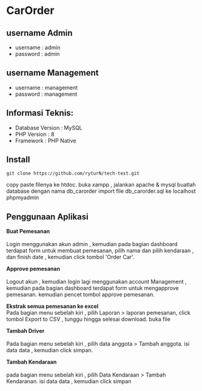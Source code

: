 # CarOrder


## username Admin
- username : admin
- password : admin

## username Management
- username : management
- password : management

## Informasi Teknis:
- Database Version : MySQL
- PHP Version : 8
- Framework : PHP Native

## Install
```git clone https://github.com/ryturN/tech-test.git```

copy paste filenya ke htdoc.
buka xampp , jalankan apache & mysql
buatlah database dengan nama db_carorder
import file db_carorder.sql ke localhost phpmyadmin

## Penggunaan Aplikasi

**Buat Pemesanan**</br><br>
Login menggunakan akun admin , kemudian pada bagian dashboard terdapat form untuk membuat pemesanan, pilih nama dan pilih kendaraan , dan finish date , kemudian click tombol 'Order Car'.

**Approve pemesanan**</br></br>
Logout akun , kemudian login lagi menggunakan account Management , kemudian pada bagian dashboard terdapat form untuk mengapprove pemesanan. kemudian pencet tombol approve pemesanan.

**Ekstrak semua pemesanan ke excel**</br>
Pada bagian menu sebelah kiri , pilih Laporan > laporan pemesanan, click tombol Export to CSV , tunggu hingga selesai download. buka file

**Tambah Driver**</br></br>
Pada bagian menu sebelah kiri , pilih data anggota > Tambah anggota. isi data data , kemudian click simpan.

**Tambah Kendaraan**</br></br>
pada bagian menu sebelah kiri , pilih Data Kendaraan > Tambah Kendaranan. isi data data , kemudian click simpan
